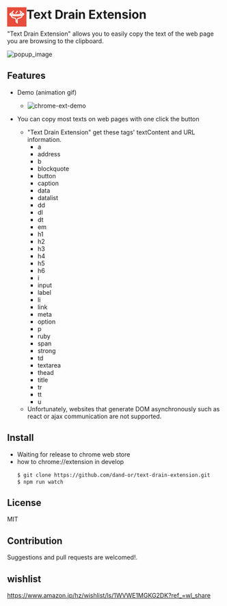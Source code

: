 # <img src="public/icons/icon_48.png" width="45" align="left"> Text Drain Extension

"Text Drain Extension" allows you to easily copy the text of the web page you are browsing to the clipboard.

![popup_image](https://user-images.githubusercontent.com/44139243/76146648-dc640900-60d7-11ea-8987-cd58967a5ae2.png)



## Features

- Demo (animation gif)
  - ![chrome-ext-demo](https://user-images.githubusercontent.com/44139243/76146692-4b416200-60d8-11ea-9175-ab14b513dd12.gif)


- You can copy most texts on web pages with one click the button
  - "Text Drain Extension" get these tags' textContent and URL information.
    - a
    - address
    - b
    - blockquote
    - button
    - caption
    - data
    - datalist
    - dd
    - dl
    - dt
    - em
    - h1
    - h2
    - h3
    - h4
    - h5
    - h6
    - i
    - input
    - label
    - li
    - link
    - meta
    - option
    - p
    - ruby
    - span
    - strong
    - td
    - textarea
    - thead
    - title
    - tr
    - tt
    - u
  - Unfortunately, websites that generate DOM asynchronously such as react or ajax communication are not supported.

## Install

- Waiting for release to chrome web store
- how to chrome://extension in develop
  ```
  $ git clone https://github.com/dand-or/text-drain-extension.git
  $ npm run watch
  ```

## License

MIT

## Contribution

Suggestions and pull requests are welcomed!.

## wishlist

https://www.amazon.jp/hz/wishlist/ls/1WVWE1MGKG2DK?ref_=wl_share